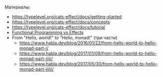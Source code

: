 
Материалы:

- https://typelevel.org/cats-effect/docs/getting-started
- https://typelevel.org/cats-effect/docs/concepts
- https://typelevel.org/cats-effect/docs/tutorial
- [Functional Programming vs Effects](https://docs.lean-lang.org/functional_programming_in_lean/hello-world/running-a-program.html#functional-programming-vs-effects)
- From "Hello, world!" to "Hello, monad!" (три части)
  - https://www.habla.dev/blog/2016/01/22/from-hello-world-to-hello-monad-part-i/
  - https://www.habla.dev/blog/2017/01/09/from-hello-world-to-hello-monad-part-iiiii/
  - https://www.habla.dev/blog/2017/05/30/from-hello-world-to-hello-monad-part-iiiiii/
